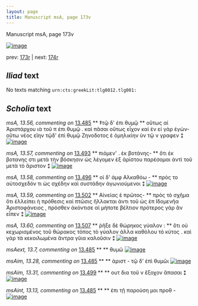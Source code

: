 ```yaml
---
layout: page
title: Manuscript msA, page 173v
---
```


Manuscript msA, page 173v

[![image](http://www.homermultitext.org/iipsrv?OBJ=IIP,1.0&FIF=/project/homer/pyramidal/deepzoom/hmt/vaimg/2017a/VA173VN_0675.tif&WID=100&CVT=JPEG)](http://www.homermultitext.org/ict2/?urn=urn:cite2:hmt:vaimg.2017a:VA173VN_0675)

prev:  [173r](../173r) | next:  [174r](../174r)

## *Iliad* text

No texts matching `urn:cts:greekLit:tlg0012.tlg001:`

## *Scholia* text

*msA, 13.56, commenting on* [13.485](#13.485)  <a id="msA_13.56"/> **													 ‡τῷ δ' ἐπι θυμῷ 												** 													 οὕτως αἱ Ἀριστάρχου ιὰ τοῦ π 														 ἐπι θυμῷ . καὶ πᾶσαι οὕτως εἶχον καὶ ἐν 															 														 														 															 															 εἰ γὰρ ἐγὼν- οὕτω νέος εἴην τῷδ' ἐπὶ θυμῷ 														 														 Ζηνοδοτος ὲ ὁμηλικίην ὺν τῷ ν γραφεν ⁑ 												[![image](http://www.homermultitext.org/iipsrv?OBJ=IIP,1.0&FIF=/project/homer/pyramidal/deepzoom/hmt/vaimg/2017a/VA173VN_0675.tif&RGN=0.2216,0.1263,0.7027,0.04122&WID=1000&CVT=JPEG)](http://www.homermultitext.org/ict2/?urn=urn:cite2:hmt:vaimg.2017a:VA173VN_0675@0.2216,0.1263,0.7027,0.04122)

*msA, 13.57, commenting on* [13.493](#13.493)  <a id="msA_13.57"/> **													 πιόμεν' . ἐκ βοτάνης- 												** 													 ὅτι ἐκ βοτανης στι μετὰ τὴν βόσκησιν ὡς λέγομεν ἐξ ἀρίστου παρέσομαι ἀντὶ τοῦ μετὰ 														τὸ ἄριστον ⁑ 												[![image](http://www.homermultitext.org/iipsrv?OBJ=IIP,1.0&FIF=/project/homer/pyramidal/deepzoom/hmt/vaimg/2017a/VA173VN_0675.tif&RGN=0.2178,0.4288,0.2266,0.03928&WID=1000&CVT=JPEG)](http://www.homermultitext.org/ict2/?urn=urn:cite2:hmt:vaimg.2017a:VA173VN_0675@0.2178,0.4288,0.2266,0.03928)

*msA, 13.58, commenting on* [13.496](#13.496)  <a id="msA_13.58"/> **													 οἱ δ' ἀμφ Αλκαθόω - 												** 													 πρὸς το αὐτοσχεδόν τι ὡς σχέδην καὶ συστάδην ἀγωνιούμενοι ⁑ 												[![image](http://www.homermultitext.org/iipsrv?OBJ=IIP,1.0&FIF=/project/homer/pyramidal/deepzoom/hmt/vaimg/2017a/VA173VN_0675.tif&RGN=0.2213,0.4600,0.2264,0.03209&WID=1000&CVT=JPEG)](http://www.homermultitext.org/ict2/?urn=urn:cite2:hmt:vaimg.2017a:VA173VN_0675@0.2213,0.4600,0.2264,0.03209)

*msA, 13.59, commenting on* [13.502](#13.502)  <a id="msA_13.59"/> **													 														 Αἰνείας ὲ πρῶτος- 												** 													 πρὸς τὸ σχῆμα ὅτι ἐλλείπει ἡ πρόθεσις καὶ πτῶσις ἤλλακται ἀντι τοῦ ὡς ἐπ Ιδομενῆα 														 Ἀριστοφάνειος , πρόσθεν ἀκόντισε αὶ μήποτε 														βέλτιον πρότερος γὰρ ἂν εἶπεν ⁑ 												[![image](http://www.homermultitext.org/iipsrv?OBJ=IIP,1.0&FIF=/project/homer/pyramidal/deepzoom/hmt/vaimg/2017a/VA173VN_0675.tif&RGN=0.2220,0.4864,0.2378,0.05228&WID=1000&CVT=JPEG)](http://www.homermultitext.org/ict2/?urn=urn:cite2:hmt:vaimg.2017a:VA173VN_0675@0.2220,0.4864,0.2378,0.05228)

*msA, 13.60, commenting on* [13.507](#13.507)  <a id="msA_13.60"/> **													 ῥῆξε δὲ θώρηκος γύαλον : 												** 													 ὅτι οὐ κεχωρισμένος τοῦ θώρακος τόπος τὸ γύαλον ἀλλα καθόλου τὸ κύτος . καὶ γὰρ τὰ 														κεκοιλωμένα ἄντρα γῦια καλοῦσιν ⁑ 												[![image](http://www.homermultitext.org/iipsrv?OBJ=IIP,1.0&FIF=/project/homer/pyramidal/deepzoom/hmt/vaimg/2017a/VA173VN_0675.tif&RGN=0.2273,0.7178,0.6794,0.04232&WID=1000&CVT=JPEG)](http://www.homermultitext.org/ict2/?urn=urn:cite2:hmt:vaimg.2017a:VA173VN_0675@0.2273,0.7178,0.6794,0.04232)

*msAext, 13.7, commenting on* [13.485](#13.485)  <a id="msAext_13.7"/> **							 						** 							 θυμῶ 						[![image](http://www.homermultitext.org/iipsrv?OBJ=IIP,1.0&FIF=/project/homer/pyramidal/deepzoom/hmt/vaimg/2017a/VA173VN_0675.tif&RGN=0.1612,0.2761,0.03095,0.02047&WID=1000&CVT=JPEG)](http://www.homermultitext.org/ict2/?urn=urn:cite2:hmt:vaimg.2017a:VA173VN_0675@0.1612,0.2761,0.03095,0.02047)

*msAim, 13.28, commenting on* [13.485](#13.485)  <a id="msAim_13.28"/> **							 						** 							 ἀριστ - τῷ δ' ἐπὶ θυμῶι 						[![image](http://www.homermultitext.org/iipsrv?OBJ=IIP,1.0&FIF=/project/homer/pyramidal/deepzoom/hmt/vaimg/2017a/VA173VN_0675.tif&RGN=0.4305,0.2805,0.07443,0.01397&WID=1000&CVT=JPEG)](http://www.homermultitext.org/ict2/?urn=urn:cite2:hmt:vaimg.2017a:VA173VN_0675@0.4305,0.2805,0.07443,0.01397)

*msAim, 13.31, commenting on* [13.499](#13.499)  <a id="msAim_13.31"/> **							 						** 							 ουτ δια τοῦ ν ἔξοχον ἅπασαι ⁑ 						[![image](http://www.homermultitext.org/iipsrv?OBJ=IIP,1.0&FIF=/project/homer/pyramidal/deepzoom/hmt/vaimg/2017a/VA173VN_0675.tif&RGN=0.4464,0.5456,0.05674,0.03638&WID=1000&CVT=JPEG)](http://www.homermultitext.org/ict2/?urn=urn:cite2:hmt:vaimg.2017a:VA173VN_0675@0.4464,0.5456,0.05674,0.03638)

*msAint, 13.13, commenting on* [13.485](#13.485)  <a id="msAint_13.13"/> **							 						** 							 ἐπι τῇ παρούση μοι προθ - 						[![image](http://www.homermultitext.org/iipsrv?OBJ=IIP,1.0&FIF=/project/homer/pyramidal/deepzoom/hmt/vaimg/2017a/VA173VN_0675.tif&RGN=0.8939,0.2715,0.05472,0.02739&WID=1000&CVT=JPEG)](http://www.homermultitext.org/ict2/?urn=urn:cite2:hmt:vaimg.2017a:VA173VN_0675@0.8939,0.2715,0.05472,0.02739)